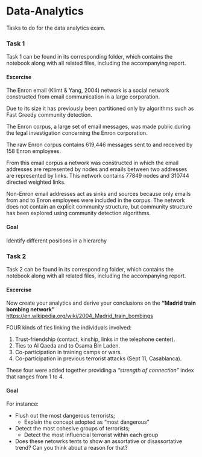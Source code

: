 # Data-Analytics
Tasks to do for the data analytics exam.

### Task 1
Task 1 can be found in its corresponding folder, which contains the notebook along with all related files, including the accompanying report.

#### Excercise 
The Enron email (Klimt & Yang, 2004) network is a social network constructed from email communication in a large corporation.

Due to its size it has previously been
partitioned only by algorithms such as Fast Greedy community detection.

The Enron corpus, a large set of email messages, was made public during the legal investigation concerning the Enron corporation.

The raw Enron corpus contains 619,446 messages sent to and received by 158 Enron employees.

From this email corpus a network was constructed in which the email addresses are represented by nodes and emails between two addresses are represented by links. This network contains 77849 nodes and 310744
directed weighted links.

Non-Enron email addresses act as sinks and sources because only emails from and to Enron employees were included in the corpus. The network does not contain an explicit community structure, but community structure has been explored using community detection algorithms.

#### Goal
Identify different positions in a hierarchy


### Task 2 
Task 2 can be found in its corresponding folder, which contains the notebook along with all related files, including the accompanying report.

#### Excercise 
Now create your analytics and derive your conclusions on the **“Madrid train bombing network”** https://en.wikipedia.org/wiki/2004_Madrid_train_bombings

FOUR kinds of ties linking the individuals involved:
1.   Trust-friendship (contact, kinship, links in the telephone center).
2.   Ties to Al Qaeda and to Osama Bin Laden.
3. Co-participation in training camps or wars.
4. Co-participation in previous terrorist attacks (Sept 11, Casablanca).

These four were added together providing a *“strength of connection”* index
that ranges from 1 to 4.

#### Goal 
For instance:
* Flush out the most dangerous terrorists;
  * Explain the concept adopted as “most dangerous”
* Detect the most cohesive groups of terrorists;
  * Detect the most influencial terrorist within each group
* Does these netowrks tents to show an assortative or disassortative trend? Can you think about a reason for that?
